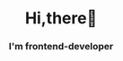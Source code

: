 <div id="header" align="center">
    <h1>Hi,there👋</h1>
    <h3>I'm frontend-developer</h3>
</div>
<a href="">
    <img src=" https://img.shields.io/badge/Telegram-8A2BE2" alt="">
</a>
